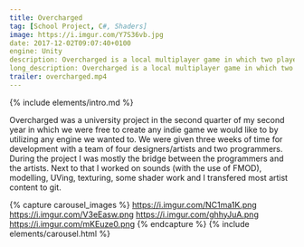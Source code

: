 ```yaml
---
title: Overcharged
tag: [School Project, C#, Shaders]
image: https://i.imgur.com/Y7S36vb.jpg
date: 2017-12-02T09:07:40+0100
engine: Unity
description: Overcharged is a local multiplayer game in which two players attempt to shoot the ball inside their opponent's hoop.
long_description: Overcharged is a local multiplayer game in which two players attempt to shoot the ball inside their opponent's hoop. Both players have a set of abilities. Such as dashing, deflecting and a jetpack for jumping, to make the gameplay a bit more interesting.
trailer: overcharged.mp4
---
```


{% include elements/intro.md %}

Overcharged was a university project in the second quarter of my second year in which we were free to create any indie game we would like to by utilizing any engine we wanted to. We were given three weeks of time for development with a team of four designers/artists and two programmers. During the project I was mostly the bridge between the programmers and the artists. Next to that I worked on sounds (with the use of FMOD), modelling, UVing, texturing, some shader work and I transfered most artist content to git.

<!-- As we took Rocket League as an inspiration, the team wanted a similar looking crowd. I invested some time in creating a billboard shader to recreate such a crowd. To assign each billboard a different color, within their team color range, I used a small script. Next to the the crowd shader the team wanted some indication around the playfield without obstructing the view of the players. I created a basic shader with a noise texture that scrolled with the use of a sine wave, creating a flowing 'energy field'. As for the modelling, I focussed mostly on the arena and its stand(s). I kept the field architecture simple and clean, to not distract the players. The only feature the field offers is an indication on which side the player belongs. Both field assets and stand assets were made modular.

<div class="row" style="margin-bottom: 20px;">
    <div class="col-sm">
        <video muted autoplay loop style="height: 250px  width: 100%;  overflow:hidden;    display:block;">
            <source type="video/mp4" src="https://i.imgur.com/pcssafq.mp4">
        </video>
    </div>
     <div class="col-sm">
        <video muted autoplay loop style="height: 250px  width: 100%;  overflow:hidden;    display:block;">
            <source type="video/mp4" src="https://i.imgur.com/pcssafq.mp4">
        </video>
    </div>
</div>


For all sounds I used FMOD to add some random modulation to pitch and volume. I made my own custom FMOD class which handled all audio for me, which I for example used for the player's jetpack. Making it so that the volume and pitch of the jetpack were dependent on the jetpack's energy. -->





{% capture carousel_images %}
https://i.imgur.com/NC1ma1K.png
https://i.imgur.com/V3eEasw.png
https://i.imgur.com/ghhyJuA.png
https://i.imgur.com/mKEuze0.png
{% endcapture %}
{% include elements/carousel.html %}

